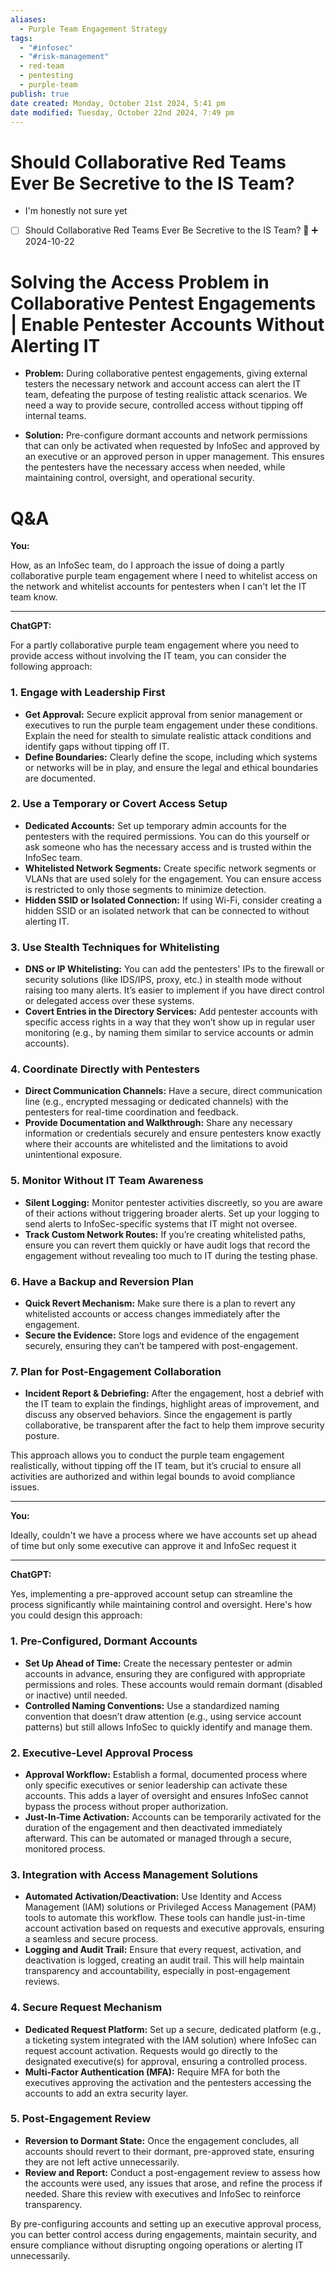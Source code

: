 ```yaml
---
aliases:
  - Purple Team Engagement Strategy
tags:
  - "#infosec"
  - "#risk-management"
  - red-team
  - pentesting
  - purple-team
publish: true
date created: Monday, October 21st 2024, 5:41 pm
date modified: Tuesday, October 22nd 2024, 7:49 pm
---
```


# Should Collaborative Red Teams Ever Be Secretive to the IS Team?

- I'm honestly not sure yet
- [ ] Should Collaborative Red Teams Ever Be Secretive to the IS Team? 🔽 ➕ 2024-10-22

# Solving the Access Problem in Collaborative Pentest Engagements | Enable Pentester Accounts Without Alerting IT

- **Problem:** During collaborative pentest engagements, giving external testers the necessary network and account access can alert the IT team, defeating the purpose of testing realistic attack scenarios. We need a way to provide secure, controlled access without tipping off internal teams.

- **Solution:** Pre-configure dormant accounts and network permissions that can only be activated when requested by InfoSec and approved by an executive or an approved person in upper management. This ensures the pentesters have the necessary access when needed, while maintaining control, oversight, and operational security.

# Q&A

**You:**

How, as an InfoSec team, do I approach the issue of doing a partly collaborative purple team engagement where I need to whitelist access on the network and whitelist accounts for pentesters when I can't let the IT team know.  

* * *

**ChatGPT:**

For a partly collaborative purple team engagement where you need to provide access without involving the IT team, you can consider the following approach:

### 1. **Engage with Leadership First**

- **Get Approval:** Secure explicit approval from senior management or executives to run the purple team engagement under these conditions. Explain the need for stealth to simulate realistic attack conditions and identify gaps without tipping off IT.
- **Define Boundaries:** Clearly define the scope, including which systems or networks will be in play, and ensure the legal and ethical boundaries are documented.

### 2. **Use a Temporary or Covert Access Setup**

- **Dedicated Accounts:** Set up temporary admin accounts for the pentesters with the required permissions. You can do this yourself or ask someone who has the necessary access and is trusted within the InfoSec team.
- **Whitelisted Network Segments:** Create specific network segments or VLANs that are used solely for the engagement. You can ensure access is restricted to only those segments to minimize detection.
- **Hidden SSID or Isolated Connection:** If using Wi-Fi, consider creating a hidden SSID or an isolated network that can be connected to without alerting IT.

### 3. **Use Stealth Techniques for Whitelisting**

- **DNS or IP Whitelisting:** You can add the pentesters' IPs to the firewall or security solutions (like IDS/IPS, proxy, etc.) in stealth mode without raising too many alerts. It’s easier to implement if you have direct control or delegated access over these systems.
- **Covert Entries in the Directory Services:** Add pentester accounts with specific access rights in a way that they won’t show up in regular user monitoring (e.g., by naming them similar to service accounts or admin accounts).

### 4. **Coordinate Directly with Pentesters**

- **Direct Communication Channels:** Have a secure, direct communication line (e.g., encrypted messaging or dedicated channels) with the pentesters for real-time coordination and feedback.
- **Provide Documentation and Walkthrough:** Share any necessary information or credentials securely and ensure pentesters know exactly where their accounts are whitelisted and the limitations to avoid unintentional exposure.

### 5. **Monitor Without IT Team Awareness**

- **Silent Logging:** Monitor pentester activities discreetly, so you are aware of their actions without triggering broader alerts. Set up your logging to send alerts to InfoSec-specific systems that IT might not oversee.
- **Track Custom Network Routes:** If you’re creating whitelisted paths, ensure you can revert them quickly or have audit logs that record the engagement without revealing too much to IT during the testing phase.

### 6. **Have a Backup and Reversion Plan**

- **Quick Revert Mechanism:** Make sure there is a plan to revert any whitelisted accounts or access changes immediately after the engagement.
- **Secure the Evidence:** Store logs and evidence of the engagement securely, ensuring they can’t be tampered with post-engagement.

### 7. **Plan for Post-Engagement Collaboration**

- **Incident Report & Debriefing:** After the engagement, host a debrief with the IT team to explain the findings, highlight areas of improvement, and discuss any observed behaviors. Since the engagement is partly collaborative, be transparent after the fact to help them improve security posture.

This approach allows you to conduct the purple team engagement realistically, without tipping off the IT team, but it’s crucial to ensure all activities are authorized and within legal bounds to avoid compliance issues.

* * *

**You:**

Ideally, couldn't we have a process where we have accounts set up ahead of time but only some executive can approve it and InfoSec request it

* * *

**ChatGPT:**

Yes, implementing a pre-approved account setup can streamline the process significantly while maintaining control and oversight. Here's how you could design this approach:

### 1. **Pre-Configured, Dormant Accounts**

- **Set Up Ahead of Time:** Create the necessary pentester or admin accounts in advance, ensuring they are configured with appropriate permissions and roles. These accounts would remain dormant (disabled or inactive) until needed.
- **Controlled Naming Conventions:** Use a standardized naming convention that doesn’t draw attention (e.g., using service account patterns) but still allows InfoSec to quickly identify and manage them.

### 2. **Executive-Level Approval Process**

- **Approval Workflow:** Establish a formal, documented process where only specific executives or senior leadership can activate these accounts. This adds a layer of oversight and ensures InfoSec cannot bypass the process without proper authorization.
- **Just-In-Time Activation:** Accounts can be temporarily activated for the duration of the engagement and then deactivated immediately afterward. This can be automated or managed through a secure, monitored process.

### 3. **Integration with Access Management Solutions**

- **Automated Activation/Deactivation:** Use Identity and Access Management (IAM) solutions or Privileged Access Management (PAM) tools to automate this workflow. These tools can handle just-in-time account activation based on requests and executive approvals, ensuring a seamless and secure process.
- **Logging and Audit Trail:** Ensure that every request, activation, and deactivation is logged, creating an audit trail. This will help maintain transparency and accountability, especially in post-engagement reviews.

### 4. **Secure Request Mechanism**

- **Dedicated Request Platform:** Set up a secure, dedicated platform (e.g., a ticketing system integrated with the IAM solution) where InfoSec can request account activation. Requests would go directly to the designated executive(s) for approval, ensuring a controlled process.
- **Multi-Factor Authentication (MFA):** Require MFA for both the executives approving the activation and the pentesters accessing the accounts to add an extra security layer.

### 5. **Post-Engagement Review**

- **Reversion to Dormant State:** Once the engagement concludes, all accounts should revert to their dormant, pre-approved state, ensuring they are not left active unnecessarily.
- **Review and Report:** Conduct a post-engagement review to assess how the accounts were used, any issues that arose, and refine the process if needed. Share this review with executives and InfoSec to reinforce transparency.

By pre-configuring accounts and setting up an executive approval process, you can better control access during engagements, maintain security, and ensure compliance without disrupting ongoing operations or alerting IT unnecessarily.